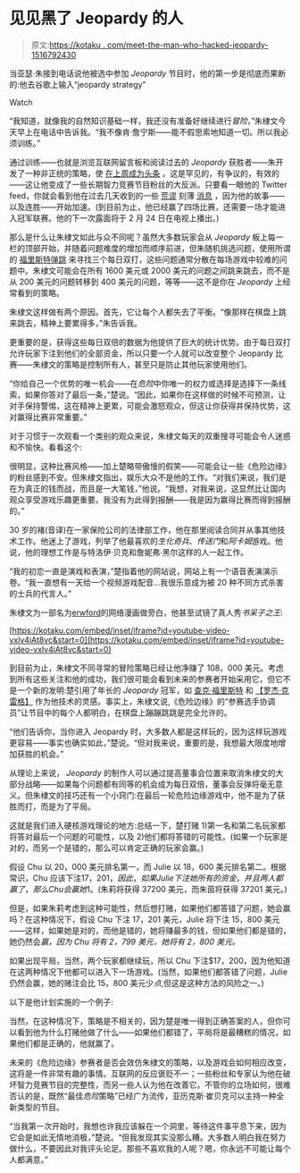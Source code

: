 # 见见黑了 Jeopardy 的人

> 原文:[https://kotaku . com/meet-the-man-who-hacked-jeopardy-1516792430](https://kotaku.com/meet-the-man-who-hacked-jeopardy-1516792430)

当亚瑟·朱接到电话说他被选中参加 *Jeopardy* 节目时，他的第一步是彻底而果断的:他去谷歌上输入“jeopardy strategy”

Watch

“我知道，就像我的自然知识基础一样，我还没有准备好继续进行*冒险*，”朱棣文今天早上在电话中告诉我。“我不像肯·詹宁斯——能不假思索地知道一切。所以我必须训练。”

通过训练——也就是浏览互联网留言板和阅读过去的 *Jeopardy* 获胜者——朱开发了一种非正统的策略，使 [在上周成为头条](https://kotaku.com/jeopardy-contestant-is-hated-for-playing-like-nobody-e-1515011324) 。这是罕见的，有争议的，有效的——这让他变成了一些长期智力竞赛节目粉丝的大反派。只要看一眼他的 Twitter feed，你就会看到他在过去几天收到的一些 [荒谬](https://twitter.com/foley431/status/431143781547905024) 刻薄 [消息](https://twitter.com/bubbaflyxxx/status/431109285096198144) ，因为他的故事——以及连胜——开始加速。(到目前为止，他已经赢了四场比赛，还需要一场才能进入冠军联赛。他的下一次露面将于 2 月 24 日在电视上播出。)

那么是什么让朱棣文如此与众不同呢？虽然大多数玩家会从 *Jeopardy* 板上每一栏的顶部开始，并随着问题难度的增加而顺序前进，但朱随机挑选问题，使用所谓的 [福里斯特弹跳](http://en.wikipedia.org/wiki/Chuck_Forrest) 来寻找三个每日双打，这些问题通常分散在每场游戏中较难的问题中。朱棣文可能会在所有 1600 美元或 2000 美元的问题之间跳来跳去，而不是从 200 美元的问题转移到 400 美元的问题，等等——这不是你在 *Jeopardy* 上经常看到的策略。

朱棣文这样做有两个原因。首先，它让每个人都失去了平衡。“像那样在棋盘上跳来跳去，精神上要累得多，”朱告诉我。

更重要的是，获得这些每日双倍的数据为他提供了巨大的统计优势。由于每日双打允许玩家下注到他们的全部资金，所以只要一个人就可以改变整个 Jeopardy 比赛——朱棣文的策略是控制所有人，甚至只是防止其他玩家使用他们。

“你给自己一个优势的唯一机会——在*危险*中你唯一的权力或选择是选择下一条线索，如果你答对了最后一条，”楚说。“因此，如果你在这样做的时候不可预测，让对手保持警惕，这在精神上更累，可能会激怒观众，但这让你获得并保持优势，这对赢得比赛非常重要。”

对于习惯于一次观看一个类别的观众来说，朱棣文每天的双重搜寻可能会令人迷惑和不愉快。看看这个:

很明显，这种比赛风格——加上楚略带傲慢的假笑——可能会让一些《危险边缘》的粉丝感到不安。但朱棣文指出，娱乐大众不是他的工作。“对我们来说，我们是在为真正的钱而战，而且是一大笔钱，”他说。“我想，对我来说，这显然比让国内观众享受游戏乐趣更重要。我没有为此得到报酬——我是因为赢得比赛而得到报酬的。”

30 岁的褚(音译)在一家保险公司的法律部工作，他在那里阅读合同并从事其他技术工作。他迷上了游戏，列举了他最喜欢的*生化奇兵*、*传送门*和*阿卡姆*游戏。他说，他的理想工作是与特洛伊·贝克和詹妮弗·黑尔这样的人一起工作。

“我的初恋一直是演戏和表演，”楚指着他的网站说，网站上有一个语音表演演示卷。“我一直想有一天给一个视频游戏配音...我很乐意成为被 20 种不同方式杀害的士兵的代言人。”

朱棣文为一部名为[erwford](http://www.erfworld.com/)的网络漫画做旁白，他甚至试镜了真人秀*书呆子之王*:

 [https://kotaku.com/embed/inset/iframe?id=youtube-video-vxlv4iAt8vc&start=0](https://kotaku.com/embed/inset/iframe?id=youtube-video-vxlv4iAt8vc&start=0) 

到目前为止，朱棣文不同寻常的冒险策略已经让他净赚了 108，000 美元。考虑到所有这些关注和他的成功，我们很可能会看到未来的参赛者开始采用它，但它不是一个新的发明:楚引用了年长的 *Jeopardy* 冠军，如 [查克·福里斯特](http://en.wikipedia.org/wiki/Chuck_Forrest) 和 [【罗杰·克雷格】](http://en.wikipedia.org/wiki/Roger_Craig_(Jeopardy!_contestant)) 作为他技术的灵感。事实上，朱棣文说,《危险边缘》的“参赛选手协调员”让节目中的每个人都明白，在棋盘上蹦蹦跳跳是完全允许的。

“他们告诉你，当你进入 Jeopardy 时，大多数人都是这样玩的，因为这样玩游戏更容易——事实也确实如此，”楚说。“但对我来说，重要的是，我想最大限度地增加获胜的机会。”

从理论上来说， *Jeopardy* 的制作人可以通过提高董事会位置来取消朱棣文的大部分战略——如果每个问题都有同等的机会成为每日双倍，董事会反弹将毫无意义。但朱棣文的技巧还有一个小窍门:在最后一轮危险边缘游戏中，他不是为了获胜而打，而是为了平局。

这就是我们进入硬核游戏理论的地方:总结一下，楚打赌 1)第一名和第二名玩家都将答对最后一个问题的可能性，以及 2)他们都将答错的可能性。(如果一个玩家是对的，而另一个是错的，那么可以肯定正确的玩家会赢。)

假设 Chu 以 20，000 美元排名第一，而 Julie 以 18，600 美元排名第二。根据常识，Chu 应该下注$17，201，因此，如果 Julie 下注她所有的资金，并且两人都赢了，那么 Chu 会赢她$1。(朱莉将获得 37200 美元，而朱茵将获得 37201 美元。)

但是，如果朱莉考虑到这种可能性，然后想打赌，如果他们都答错了问题，她会赢吗？在这种情况下，假设 Chu 下注 17，201 美元，Julie 将下注 15，800 美元——这样，如果她是对的，而他是错的，她将赚最多的钱，但如果他们都是错的，她仍然会*赢，因为 Chu 将有 2，799 美元，她将有 2，800 美元。*

如果出现平局，当然，两个玩家都继续玩，所以 Chu 下注$17，200，因为他知道在这两种情况下他都可以进入下一场游戏。(当然，如果他们都答错了问题，Julie 仍然会赢，她的赌注会比 15，800 美元少*点*,但这是这种方法的风险之一。)

以下是他计划实施的一个例子:

当然，在这种情况下，策略是不相关的，因为楚是唯一得到正确答案的人，但你可以看到他为什么打赌他做了什么——如果他们都错了，平局将是最糟糕的情况，如果他们都是正确的，他就赢了。

未来的《危险边缘》参赛者是否会效仿朱棣文的策略，以及游戏会如何相应改变，这将是一件非常有趣的事情。互联网的反应褒贬不一；一些粉丝和专家认为他在破坏智力竞赛节目的完整性，而另一些人认为他在改善它。不管你的立场如何，很难否认的是，既然“最佳*危险*策略”已经广为流传，亚历克斯·崔贝克可以主持一种全新类型的节目。

“当我第一次开始时，我想也许我应该躲在一个洞里，等待这件事平息下来，因为它会是如此无情地消极，”楚说。“但我发现其实没那么糟。大多数人明白我在努力做什么，不要因此对我评头论足。那些不喜欢我的人呢？嗯，你永远不可能让每个人都满意。”